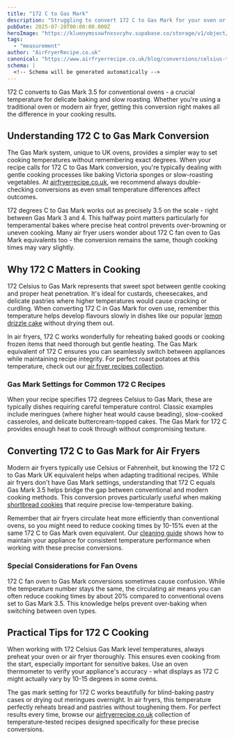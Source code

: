 ```yaml
---
title: "172 C to Gas Mark"
description: "Struggling to convert 172 C to Gas Mark for your oven or air fryer? Our simple guide makes it effortless. Discover the exact Gas Mark equivalent plus handy air fryer conversion tips. Perfect for baking, roasting, and more in your UK kitchen."
pubDate: 2025-07-20T00:00:00.000Z
heroImage: "https://klueoymssxwfnxsvcyhv.supabase.co/storage/v1/object/public/Shmucket/172-c-to-gas-mark.png"
tags:
  - "measurement"
author: "AirFryerRecipe.co.uk"
canonical: "https://www.airfryerrecipe.co.uk/blog/conversions/celsius-to-gas-mark/172-c-to-gas-mark"
schema: |
  <!-- Schema will be generated automatically -->
---
```


<p id="">172 C converts to Gas Mark 3.5 for conventional ovens - a crucial temperature for delicate baking and slow roasting. Whether you're using a traditional oven or modern air fryer, getting this conversion right makes all the difference in your cooking results.</p><h2 id="">Understanding 172 C to Gas Mark Conversion</h2><p id="">The Gas Mark system, unique to UK ovens, provides a simpler way to set cooking temperatures without remembering exact degrees. When your recipe calls for 172 C to Gas Mark conversion, you're typically dealing with gentle cooking processes like baking Victoria sponges or slow-roasting vegetables. At <a href="https://www.airfryerrecipe.co.uk/air-fryer-conversion-chart" id="">airfryerrecipe.co.uk</a>, we recommend always double-checking conversions as even small temperature differences affect outcomes.</p><p id="">172 degrees C to Gas Mark works out as precisely 3.5 on the scale - right between Gas Mark 3 and 4. This halfway point matters particularly for temperamental bakes where precise heat control prevents over-browning or uneven cooking. Many air fryer users wonder about 172 C fan oven to Gas Mark equivalents too - the conversion remains the same, though cooking times may vary slightly.</p><h2 id="">Why 172 C Matters in Cooking</h2><p id="">172 Celsius to Gas Mark represents that sweet spot between gentle cooking and proper heat penetration. It's ideal for custards, cheesecakes, and delicate pastries where higher temperatures would cause cracking or curdling. When converting 172 C in Gas Mark for oven use, remember this temperature helps develop flavours slowly in dishes like our popular <a href="https://www.airfryerrecipe.co.uk/recipe-category/cakes" id="">lemon drizzle cake</a> without drying them out.</p><p id="">In air fryers, 172 C works wonderfully for reheating baked goods or cooking frozen items that need thorough but gentle heating. The Gas Mark equivalent of 172 C ensures you can seamlessly switch between appliances while maintaining recipe integrity. For perfect roast potatoes at this temperature, check out our <a href="https://www.airfryerrecipe.co.uk/recipes" id="">air fryer recipes collection</a>.</p><h3 id="">Gas Mark Settings for Common 172 C Recipes</h3><p id="">When your recipe specifies 172 degrees Celsius to Gas Mark, these are typically dishes requiring careful temperature control. Classic examples include meringues (where higher heat would cause beading), slow-cooked casseroles, and delicate buttercream-topped cakes. The Gas Mark for 172 C provides enough heat to cook through without compromising texture.</p><h2 id="">Converting 172 C to Gas Mark for Air Fryers</h2><p id="">Modern air fryers typically use Celsius or Fahrenheit, but knowing the 172 C to Gas Mark UK equivalent helps when adapting traditional recipes. While air fryers don't have Gas Mark settings, understanding that 172 C equals Gas Mark 3.5 helps bridge the gap between conventional and modern cooking methods. This conversion proves particularly useful when making <a href="https://www.airfryerrecipe.co.uk/recipe-category/cookies" id="">shortbread cookies</a> that require precise low-temperature baking.</p><p id="">Remember that air fryers circulate heat more efficiently than conventional ovens, so you might need to reduce cooking times by 10-15% even at the same 172 C to Gas Mark oven equivalent. Our <a href="https://www.airfryerrecipe.co.uk/air-fryer-cleaner" id="">cleaning guide</a> shows how to maintain your appliance for consistent temperature performance when working with these precise conversions.</p><h3 id="">Special Considerations for Fan Ovens</h3><p id="">172 C fan oven to Gas Mark conversions sometimes cause confusion. While the temperature number stays the same, the circulating air means you can often reduce cooking times by about 20% compared to conventional ovens set to Gas Mark 3.5. This knowledge helps prevent over-baking when switching between oven types.</p><h2 id="">Practical Tips for 172 C Cooking</h2><p id="">When working with 172 Celsius Gas Mark level temperatures, always preheat your oven or air fryer thoroughly. This ensures even cooking from the start, especially important for sensitive bakes. Use an oven thermometer to verify your appliance's accuracy - what displays as 172 C might actually vary by 10-15 degrees in some ovens.</p><p id="">The gas mark setting for 172 C works beautifully for blind-baking pastry cases or drying out meringues overnight. In air fryers, this temperature perfectly reheats bread and pastries without toughening them. For perfect results every time, browse our <a href="https://www.airfryerrecipe.co.uk" id="">airfryerrecipe.co.uk</a> collection of temperature-tested recipes designed specifically for these precise conversions.</p>
